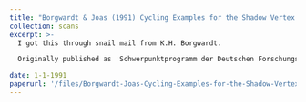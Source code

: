 ```yaml
---
title: "Borgwardt & Joas (1991) Cycling Examples for the Shadow Vertex Algorithm"
collection: scans
excerpt: >-
  I got this through snail mail from K.H. Borgwardt.

  Originally published as  Schwerpunktprogramm der Deutschen Forschungsgemeinschaft, Report No. 336.

date: 1-1-1991
paperurl: '/files/Borgwardt-Joas-Cycling-Examples-for-the-Shadow-Vertex-Algorithm-1991.pdf'
---
```


